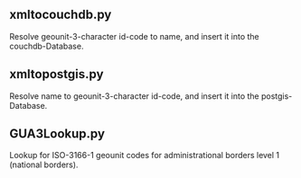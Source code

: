 
xmltocouchdb.py
---------------

Resolve geounit-3-character id-code to name, and insert it into the couchdb-Database.


xmltopostgis.py
---------------

Resolve name to geounit-3-character id-code, and insert it into the postgis-Database.


GUA3Lookup.py
-------------

Lookup for ISO-3166-1 geounit codes for administrational borders level 1 (national borders).


